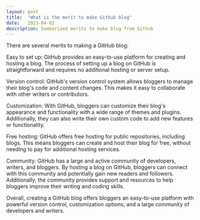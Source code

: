 ```yaml
---
layout: post
title:  "What is the merit to make Github blog"
date:   2023-04-02
description: Summarized merits to make blog from Github
---
```


There are several merits to making a GitHub blog:

Easy to set up: GitHub provides an easy-to-use platform for creating and hosting a blog. The process of setting up a blog on GitHub is straightforward and requires no additional hosting or server setup.

Version control: GitHub's version control system allows bloggers to manage their blog's code and content changes. This makes it easy to collaborate with other writers or contributors.

Customization: With GitHub, bloggers can customize their blog's appearance and functionality with a wide range of themes and plugins. Additionally, they can also write their own custom code to add new features or functionality.

Free hosting: GitHub offers free hosting for public repositories, including blogs. This means bloggers can create and host their blog for free, without needing to pay for additional hosting services.

Community: GitHub has a large and active community of developers, writers, and bloggers. By hosting a blog on GitHub, bloggers can connect with this community and potentially gain new readers and followers. Additionally, the community provides support and resources to help bloggers improve their writing and coding skills.

Overall, creating a GitHub blog offers bloggers an easy-to-use platform with powerful version control, customization options, and a large community of developers and writers.

